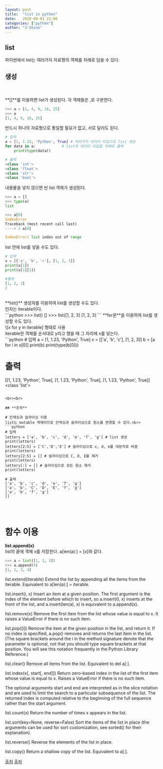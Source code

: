 ```yaml
---
layout: post
title:  "list in python"
date:   2020-08-03 22:00
categories: ["python"]
author: "J-Shine"
---
```


## **list**
파이썬에서 list는 여러가지 자료형의 객체를 차례로 담을 수 있다.<br>

## **생성**
<br><br>
**[]**를 이용하면 list가 생성된다. 각 객체들은 ,로 구분한다.<br>

```python
>>> a = [1, 4, 9, 16, 25]
>>> a
[1, 4, 9, 16, 25]
```

반드시 하나의 자료형으로 통일할 필요가 없고, 서로 달라도 된다.<br>
```python
# 입력
a = [1, 1.23, 'Python', True] # 여러가지 데이터 타입으로 list 생성
for data in a:            # list의 데이터 타입을 차례로 출력
    print(type(data))

# 출력
<class 'int'>
<class 'float'>
<class 'str'>
<class 'bool'>
```

내용물을 넣지 않으면 빈 list 객체가 생성된다.<br>
```python
>>> a = []
>>> type(a)
list

>>> a[0]
IndexError                                
Traceback (most recent call last)
----> 1 a[0]

IndexError: list index out of range
```

list 안에 list를 넣을 수도 있다.<br>
```python
# 입력
x = [['a', 'b', 'c'], [1, 2, 3]]
print(x[1])
print(x[1][1])

#출력
[1, 2, 3]
2
```
<br>
**list()** 생성자를 이용하여 list를 생성할 수도 있다.<br>
인자는 iterable이다.<br>
```python
>>> list()
[]
>>> list([1, 2, 3]
[1, 2, 3]
```
**for문**을 이용하여 list를 생성할 수도 있다.<br>
\[x for y in iterable] 형태로 사용 <br>
iterable한 객체를 순서대로 y라고 했을 때 그 자리에 x를 넣는다.<br>
```python
# 입력
a = [1, 1.23, 'Python', True]
x = [['a', 'b', 'c'], [1, 2, 3]]
b = [a for i in x[0]]
print(b)
print(type(b[0]))

# 출력
[[1, 1.23, 'Python', True], [1, 1.23, 'Python', True], [1, 1.23, 'Python', True]]
<class 'list'>
```

<br><br>

## **조작**

# 인덱싱과 슬라이싱 이용
list는 mutable 객체이므로 인덱싱과 슬라이싱으로 원소를 변경할 수 있다.<br>
```python
# 입력
letters = ['a', 'b', 'c', 'd', 'e', 'f', 'g'] # list 생성
print(letters)
letters[2:5] = ['C','D','E'] # 슬라이싱으로 c, d, e를 대문자로 바꿈
print(letters)
letters[2:5] = [] # 슬라이싱으로 C, D, E를 제거
print(letters)
letters[:] = [] # 슬라이싱으로 모든 원소 제거
print(letters)

# 출력
['a', 'b', 'c', 'd', 'e', 'f', 'g']
['a', 'b', 'C', 'D', 'E', 'f', 'g']
['a', 'b', 'f', 'g']
[]
```
<br><br>

# 함수 이용
**list.append(x)**<br>
list의 끝에 객체 x를 저장한다. a\[len(a):] = \[x]와 같다.<br>
```python
>>> a = list([1, 2, 3])
>>> a.append(4)
[1, 2, 3, 4]
```

list.extend(iterable)
Extend the list by appending all the items from the iterable. Equivalent to a[len(a):] = iterable.

list.insert(i, x)
Insert an item at a given position. The first argument is the index of the element before which to insert, so a.insert(0, x) inserts at the front of the list, and a.insert(len(a), x) is equivalent to a.append(x).

list.remove(x)
Remove the first item from the list whose value is equal to x. It raises a ValueError if there is no such item.

list.pop([i])
Remove the item at the given position in the list, and return it. If no index is specified, a.pop() removes and returns the last item in the list. (The square brackets around the i in the method signature denote that the parameter is optional, not that you should type square brackets at that position. You will see this notation frequently in the Python Library Reference.)

list.clear()
Remove all items from the list. Equivalent to del a[:].

list.index(x[, start[, end]])
Return zero-based index in the list of the first item whose value is equal to x. Raises a ValueError if there is no such item.

The optional arguments start and end are interpreted as in the slice notation and are used to limit the search to a particular subsequence of the list. The returned index is computed relative to the beginning of the full sequence rather than the start argument.

list.count(x)
Return the number of times x appears in the list.

list.sort(key=None, reverse=False)
Sort the items of the list in place (the arguments can be used for sort customization, see sorted() for their explanation).

list.reverse()
Reverse the elements of the list in place.

list.copy()
Return a shallow copy of the list. Equivalent to a[:].










[출처](https://docs.python.org/3/tutorial/)
[출처](https://docs.python.org/3/library/)
